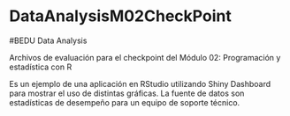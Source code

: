 # DataAnalysisM02CheckPoint

#BEDU Data Analysis

Archivos de evaluación para el checkpoint del Módulo 02: Programación y estadística con R

Es un ejemplo de una aplicación en RStudio utilizando Shiny Dashboard para mostrar el uso de distintas gráficas.
La fuente de datos son estadísticas de desempeño para un equipo de soporte técnico.
